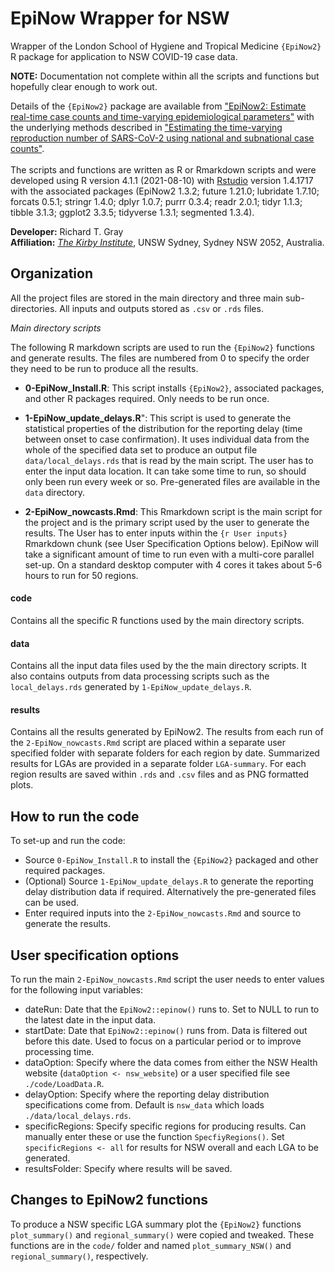 # EpiNow Wrapper for NSW 

Wrapper of the London School of Hygiene and Tropical Medicine `{EpiNow2}` R package for application to NSW COVID-19 case data. 

**NOTE:** Documentation not complete within all the scripts and functions but hopefully clear enough to work out.

Details of the `{EpiNow2}` package are available from ["EpiNow2: Estimate real-time case counts and time-varying epidemiological parameters"](https://epiforecasts.io/EpiNow2/) with the underlying methods described in ["Estimating the time-varying reproduction number of SARS-CoV-2 using national and subnational case counts"](https://wellcomeopenresearch.org/articles/5-112/v1). 
<br><br>
The scripts and functions are written as R or Rmarkdown scripts and were developed using R version 4.1.1 (2021-08-10) with [Rstudio](https://www.rstudio.com/) version 1.4.1717 with the associated packages (EpiNow2 1.3.2; future 1.21.0; lubridate 1.7.10; forcats 0.5.1; stringr 1.4.0; dplyr 1.0.7; purrr 0.3.4; readr 2.0.1; tidyr 1.1.3; tibble 3.1.3; ggplot2 3.3.5; tidyverse 1.3.1; segmented 1.3.4). 

**Developer:** Richard T. Gray <br>
**Affiliation:** [_The Kirby Institute_](https://kirby.unsw.edu.au/), UNSW Sydney, Sydney NSW 2052, Australia. 

## Organization

All the project files are stored in the main directory and three main sub-directories. All inputs and outputs stored as `.csv` or `.rds` files. 

_Main directory scripts_

The following R markdown scripts are used to run the `{EpiNow2}` functions and generate results. The files are numbered from 0 to specify the order they need to be run to produce all the results. 

- **0-EpiNow_Install.R**: This script installs `{EpiNow2}`, associated packages, and other R packages required. Only needs to be run once.
 
- **1-EpiNow_update_delays.R**": This script is used to generate the statistical properties of the distribution for the reporting delay (time between onset to case confirmation). It uses individual data from the whole of the specified data set to produce an output file  `data/local_delays.rds` that is read by the main script. The user has to enter the input data location. It can take some time to run, so should only been run every week or so. Pre-generated files are available in the `data` directory. 

- **2-EpiNow_nowcasts.Rmd**: This Rmarkdown script is the main script for the project and is the primary script used by the user to generate the results. The User has to enter inputs within the `{r User inputs}` Rmarkdown chunk (see User Specification Options below). EpiNow will take a significant amount of time to run even with a multi-core parallel set-up. On a standard desktop computer with 4 cores it takes about 5-6 hours to run for 50 regions. 

#### code ####

Contains all the specific R functions used by the main directory scripts.

#### data ####

Contains all the input data files used by the the main directory scripts. It also contains outputs from data processing scripts such as the `local_delays.rds` generated by `1-EpiNow_update_delays.R`. 

#### results ####

Contains all the results generated by EpiNow2. The results from each run of the `2-EpiNow_nowcasts.Rmd` script are placed within a separate user specified folder with separate folders for each region by date. Summarized results for LGAs are provided in a separate folder `LGA-summary`. For each region results are saved within `.rds` and `.csv` files and as PNG formatted plots.    

## How to run the code

To set-up and run the code:
* Source `0-EpiNow_Install.R` to install the `{EpiNow2}` packaged and other required packages.
* (Optional) Source `1-EpiNow_update_delays.R` to generate the reporting delay distribution data if required. Alternatively the pre-generated files can be used. 
* Enter required inputs into the `2-EpiNow_nowcasts.Rmd` and source to generate the results. 

## User specification options

To run the main `2-EpiNow_nowcasts.Rmd` script the user needs to enter values for the following input variables:

* dateRun: Date that the `EpiNow2::epinow()` runs to. Set to NULL to run to the latest date in the input data.
* startDate: Date that `EpiNow2::epinow()` runs from. Data is filtered out before this date. Used to focus on a particular period or to improve processing time.  
* dataOption: Specify where the data comes from either the NSW Health website (`dataOption <- nsw_website`) or a user specified file see `./code/LoadData.R`. 
* delayOption: Specify where the reporting delay distribution specifications come from. Default is `nsw_data` which loads `./data/local_delays.rds`. 
* specificRegions: Specify specific regions for producing results. Can manually enter these or use the function `SpecfiyRegions()`. Set `specificRegions <- all` for results for NSW overall and each LGA to be generated.
* resultsFolder: Specify where results will be saved. 

## Changes to EpiNow2 functions

To produce a NSW specific LGA summary plot the `{EpiNow2}` functions `plot_summary()` and `regional_summary()` were copied and tweaked. These functions are in the `code/` folder and named `plot_summary_NSW()` and `regional_summary()`, respectively.  






